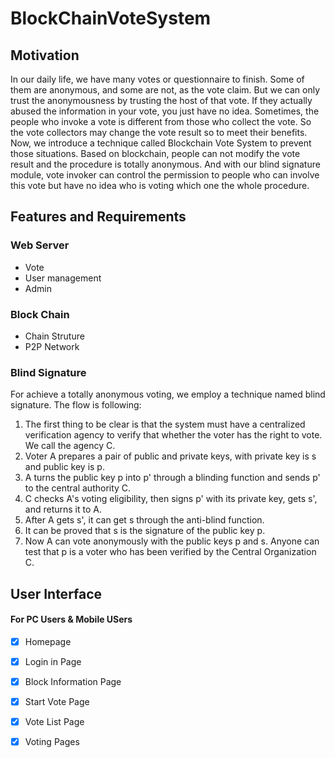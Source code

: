 # BlockChainVoteSystem
## Motivation
In our daily life, we have many votes or questionnaire to finish. Some of them are anonymous, and some are not, as the vote claim. But we can only trust the anonymousness by trusting the host of that vote. If they actually abused the information in your vote, you just have no idea. Sometimes, the people who invoke a vote is different from those who collect the vote. So the vote collectors may change the vote result so to meet their benefits. Now, we introduce a technique called Blockchain Vote System to prevent those situations. Based on blockchain, people can not modify the vote result and the procedure is totally anonymous. And with our blind signature module, vote invoker can control the permission to people who can involve this vote but have no idea who is voting which one the whole procedure.

## Features and Requirements
### Web Server
- Vote
- User management
- Admin
### Block Chain
- Chain Struture
- P2P Network
### Blind Signature
For achieve a totally anonymous voting, we employ a technique named blind signature. The flow is following:
1. The first thing to be clear is that the system must have a centralized verification agency to verify that whether the voter has the right to vote. We call the agency C.
2. Voter A prepares a pair of public and private keys, with private key is s and public key is p.
3. A turns the public key p into p' through a blinding function and sends p' to the central authority C.
4. C checks A's voting eligibility, then signs p' with its private key, gets s', and returns it to A.
5. After A gets s', it can get s through the anti-blind function.
6. It can be proved that s is the signature of the public key p.
7. Now A can vote anonymously with the public keys p and s. Anyone can test that p is a voter who has been verified by the Central Organization C.

## User Interface
#### For PC Users &  Mobile USers
 - [x] Homepage
 - [x] Login in Page
 - [x] Block Information Page
 - [x] Start Vote Page
 - [x] Vote List Page
 - [x] Voting Pages 

